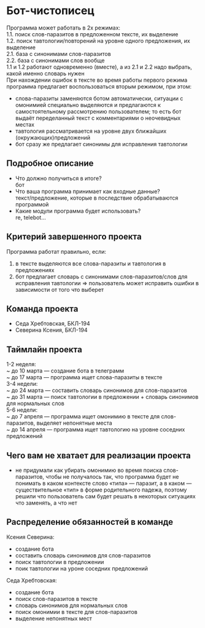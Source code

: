 # Бот-чистописец

Программа может работать в 2х режимах:  
1.1. поиск слов-паразитов в предложенном тексте, их выделение   
1.2. поиск тавтологии/повторений на уровне одного предложения, их выделение    
2.1. база с синонимами слов-паразитов  
2.2. база с синонимами слов вообще    
1.1 и 1.2 работают одновременно (вместе), а из 2.1 и 2.2 надо выбрать, какой именно словарь нужен  
При нахождении ошибок в тексте во время работы первого режима программа предлагает воспользоваться вторым режимом, при этом:  
- слова-паразиты заменяются ботом автоматически, ситуации с омонимией специально выделяются и предлагаются к самостоятельному рассмотрению пользователем; то есть бот выдаёт переделанный текст с комментариями о неочевидных местах  
- тавтология рассматривается на уровне двух ближайших (окружающих)предложений  
- бот сразу же предлагает синонимы для исправления тавтологии  
## Подробное описание

- Что должно получиться в итоге?  
бот  
- Что ваша программа принимает как входные данные?  
текст/предложение, которые в последствие обрабатываются программой  
- Какие модули программа будет использовать?  
re, telebot...  

## Критерий завершенного проекта

Программа работат правильно, если: 
1) в тексте выделяются все слова-паразиты и тавтология в предложениях
2) бот предлагает словарь с синонимами слов-паразитов/слов для исправления тавтологии => пользователь может исправить ошибки в зависимости от того что выберет 

## Команда проекта

- Седа Хребтовская, БКЛ-194
- Северина Ксения, БКЛ-194

## Таймлайн проекта

1-2 неделя:  
~ до 10 марта — создание бота в телеграмм   
~ до 17 марта — программа ищет слова-паразиты в тексте  
3-4 недели:  
~ до 24 марта — составить словарь синонимов для слов-паразитов  
~ до 31 марта — поиск тавтологии в предложении + словарь синонимов для нормальных слов  
5-6 недели:  
~ до 7 апреля — программа ищет омонимию в тексте для слов-паразитов, выделяет непонятные места  
~ до 14 апреля — программа ищет тавтологию на уровне соседних предложений  

## Чего вам не хватает для реализации проекта

- не придумали как убирать омонимию во время поиска слов-паразитов, чтобы не получалось так, что программа будет не понимать в каком контексте слово «типа» — паразит, а в каком — существительное «тип» в форме родительного падежа, поэтому решили что пользователь сам будет решать в некоторых ситуациях что заменять, а что нет

## Распределение обязанностей в команде

Ксения Северина:
- создание бота
- составить словарь синонимов для слов-паразитов
- поиск тавтологии в предложении
- поик тавтологии на уроне соседних предложений

Седа Хребтовская:
- создание бота
- поиск слов-паразитов в тексте 
- словарь синонимов для нормальных слов
- поиск омонимии в тексте для слов-паразитов
- выделение непонятных мест
